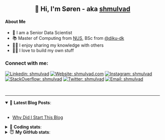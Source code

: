 <h2 align="center">
	👋 Hi, I'm Søren - aka <a href="https://shmulvad.com">shmulvad</a>
</h2>

#### About Me
- 🤖 I am a Senior Data Scientist
- 📚 Master of Computing from [NUS], BSc from [@diku-dk]
- 👨‍🏫 I enjoy sharing my knowledge with others
- 👨‍💻 I love to build my own stuff

### Connect with me:

[![Linkedin: shmulvad](https://img.shields.io/badge/shmulvad-blue?style=flat&logo=Linkedin&logoColor=white)][linkedin]
[![Website: shmulvad.com](https://img.shields.io/badge/shmulvad.com-47CCCC?&style=flat&logo=Google-Chrome&logoColor=white)][website]
[![Instagram: shmulvad](https://img.shields.io/badge/-@shmulvad-purple?style=flat&logo=Instagram&logoColor=white)][instagram]
[![StackOverflow: shmulvad](https://img.shields.io/badge/shmulvad-FE7A16?style=flat&logo=stack-overflow&logoColor=white)][stackOverflow]
[![Twitter: shmulvad](https://img.shields.io/badge/@shmulvad-1ca0f1?style=flat&logo=twitter&logoColor=white)][twitter]
[![Email: shmulvad](https://img.shields.io/badge/shmulvad-D14836?style=flat&logo=gmail&logoColor=white)][mail]

<br />

---

<details open>
 <summary>📕 <b>Latest Blog Posts</b>: </summary>

<br>

<!-- BLOG-POST-LIST:START -->
- [Why Did I Start This Blog](https://shmulvad.com/blog/why-did-start-this-blog)
<!-- BLOG-POST-LIST:END -->

</details>

<!-- --- -->

<details>
 <summary>🤖 <b>Coding stats</b>: </summary>

<br>

NOTE: Doesn't track coding at work or work done in environments such as Jupyter Notebooks.

<!--START_SECTION:waka-->
![Code Time](http://img.shields.io/badge/Code%20Time-2%2C938%20hrs%2044%20mins-blue)

**I'm an Early 🐤** 

```text
🌞 Morning                1888 commits        ███████░░░░░░░░░░░░░░░░░░   27.05 % 
🌆 Daytime                2912 commits        ██████████░░░░░░░░░░░░░░░   41.73 % 
🌃 Evening                1559 commits        ██████░░░░░░░░░░░░░░░░░░░   22.34 % 
🌙 Night                  620 commits         ██░░░░░░░░░░░░░░░░░░░░░░░   08.88 % 
```


📊 **This Week I Spent My Time On** 

```text
💬 Programming Languages: 
JavaScript               1 hr 38 mins        ██████░░░░░░░░░░░░░░░░░░░   24.84 % 
Other                    1 hr 31 mins        ██████░░░░░░░░░░░░░░░░░░░   23.22 % 
YAML                     1 hr 3 mins         ████░░░░░░░░░░░░░░░░░░░░░   16.13 % 
TypeScript               44 mins             ███░░░░░░░░░░░░░░░░░░░░░░   11.35 % 
Python                   23 mins             ██░░░░░░░░░░░░░░░░░░░░░░░   06.06 % 

🔥 Editors: 
VS Code                  5 hrs 4 mins        ███████████████████░░░░░░   76.89 % 
Zsh                      1 hr 31 mins        ██████░░░░░░░░░░░░░░░░░░░   23.11 % 

🐱‍💻 Projects: 
km24-core                6 hrs 10 mins       ███████████████████████░░   93.67 % 
company-scrapers         22 mins             █░░░░░░░░░░░░░░░░░░░░░░░░   05.61 % 
tester                   1 min               ░░░░░░░░░░░░░░░░░░░░░░░░░   00.48 % 
Terminal                 0 secs              ░░░░░░░░░░░░░░░░░░░░░░░░░   00.24 % 
```


 Last Updated on 23/11/2024 18:50:07 UTC
<!--END_SECTION:waka-->

</details>

<!-- --- -->

<details>
 <summary>😇 <b>My GitHub stats</b>: </summary>

<br>

<img align="left" alt="shmulvad's Github Stats" src="https://github-readme-stats.vercel.app/api?username=shmulvad&show_icons=true&hide_border=true" />

</details>



[website]: https://shmulvad.com
[twitter]: https://twitter.com/shmulvad
[linkedin]: https://linkedin.com/in/shmulvad
[instagram]: https://instagram.com/shmulvad
[stackOverflow]: https://stackoverflow.com/users/9248793/shmulvad
[mail]: mailto:shmulvad@gmail.com
[@diku-dk]: https://github.com/diku-dk
[github]: https://github.com/shmulvad
[NUS]: https://www.nus.edu.sg
